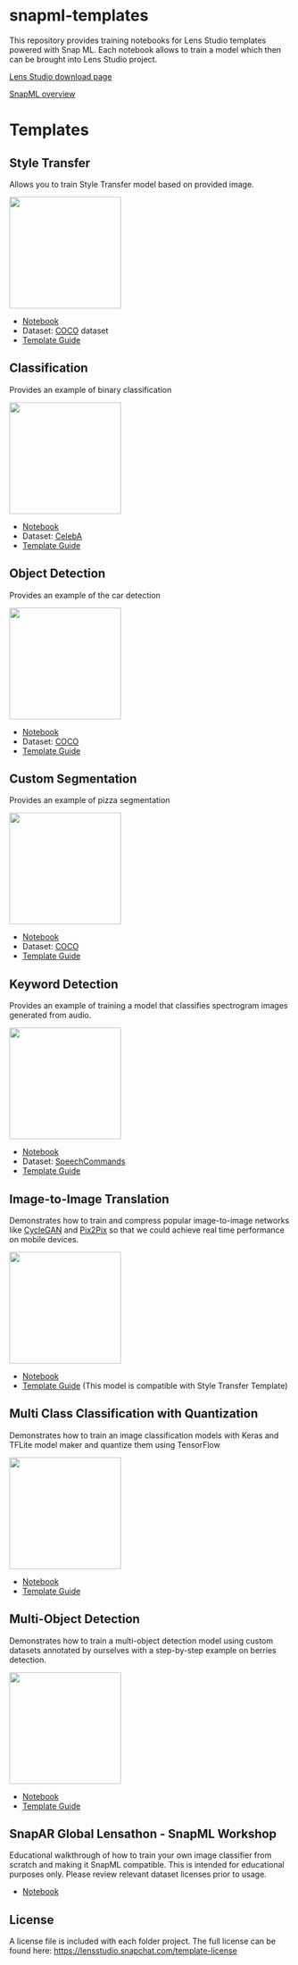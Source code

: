 # snapml-templates
This repository provides training notebooks for Lens Studio templates powered with Snap ML.
Each notebook allows to train a model which then can be brought into Lens Studio project.

[Lens Studio download page](https://lensstudio.snapchat.com/download/)

[SnapML overview](https://lensstudio.snapchat.com/guides/machine-learning/)

# Templates 

## Style Transfer
Allows you to train Style Transfer model based on provided image. 

<img src="https://user-images.githubusercontent.com/84346153/150581229-c4aa60d6-f371-4919-9372-0f421a9476a3.gif" width="200">

- [Notebook](https://github.com/Snapchat/snapml-templates/blob/main/Style%20Transfer/style_transfer.ipynb)
- Dataset: [COCO](http://cocodataset.org/#explore) dataset
- [Template Guide](https://lensstudio.snapchat.com/templates/ml/style-transfer/)

## Classification
Provides an example of binary classification 

<img src="https://user-images.githubusercontent.com/84346153/150581048-13e05812-04ee-44a8-96a6-2f1446243175.gif" width="200">

- [Notebook](https://github.com/Snapchat/snapml-templates/blob/main/Classification/eyeglasses_classification.ipynb)
- Dataset: [CelebA](https://drive.google.com/drive/folders/0B7EVK8r0v71pWEZsZE9oNnFzTm8)
- [Template Guide](https://lensstudio.snapchat.com/templates/ml/classification/)

## Object Detection 
Provides an example of the car detection  

<img src="https://user-images.githubusercontent.com/84346153/150581045-40e01183-334c-4631-8115-70b4a0b2c7c3.gif" width="200">

- [Notebook](https://github.com/Snapchat/snapml-templates/blob/main/Object%20Detection/object_detection.ipynb)
- Dataset: [COCO](http://cocodataset.org/#explore)
- [Template Guide](https://lensstudio.snapchat.com/templates/ml/object-detection/)

## Custom Segmentation 
Provides an example of pizza segmentation  

<img src="https://user-images.githubusercontent.com/84346153/150581035-bde72638-c804-447d-b9ac-f678bc6f26a1.gif" width="200">

- [Notebook](https://github.com/Snapchat/snapml-templates/blob/main/Custom%20Segmentation/segmentation_training.ipynb)
- Dataset: [COCO](http://cocodataset.org/#explore)
- [Template Guide](https://lensstudio.snapchat.com/templates/ml/custom-segmentation/)

## Keyword Detection 
Provides an example of training a model that classifies spectrogram images generated from audio.

<img src="https://user-images.githubusercontent.com/84346153/150581018-e4395543-8685-4d54-a351-a0eb0813cc27.gif" width="200">

- [Notebook](https://github.com/Snapchat/snapml-templates/blob/main/Keyword%20Detection/Keyword_Detection.ipynb)
- Dataset: [SpeechCommands](https://arxiv.org/abs/1804.03209)
- [Template Guide](https://lensstudio.snapchat.com/templates/audio/keyword-detection/)

## Image-to-Image Translation
Demonstrates how to train and compress popular image-to-image networks like [CycleGAN](https://junyanz.github.io/CycleGAN/) and [Pix2Pix](https://phillipi.github.io/pix2pix/) so that we could achieve real time performance on mobile devices. 

<img src="https://user-images.githubusercontent.com/84346153/150579553-1b48de31-1fb2-47a7-93fb-7a3dd4369870.gif" width="200">

- [Notebook](https://github.com/Snapchat/snapml-templates/blob/main/Image-to-Image%20Translation/Image_to_Image_translation_with_GAN_Compression.ipynb)
- [Template Guide](https://lensstudio.snapchat.com/templates/ml/style-transfer/) (This model is compatible with Style Transfer Template)

## Multi Class Classification with Quantization
Demonstrates how to train an image classification models with Keras and TFLite model maker and quantize them using TensorFlow

<img src="https://user-images.githubusercontent.com/84346153/164765465-8ec22c64-e134-4cb6-903f-57e5c55b4c71.gif" width="200">


- [Notebook](https://github.com/Snapchat/snapml-templates/blob/main/Quantization%20With%20TFLite/classification_and_quantization_with_tflite.ipynb)
- [Template Guide](https://docs.snap.com/lens-studio/references/templates/ml/multi-class-classification)

## Multi-Object Detection
Demonstrates how to train a multi-object detection model using custom datasets annotated by ourselves with a step-by-step example on berries detection.

<img src="https://user-images.githubusercontent.com/81824886/201995717-bffac47a-52ed-41c4-8d4e-184ec6d15092.gif" width="200">

- [Notebook](https://github.com/Snapchat/snapml-templates/blob/main/Multi-Object%20Detection/Multi-Object%20Detection.ipynb)
- [Template Guide](https://docs.snap.com/lens-studio/references/templates/ml/multi-object-detection)


## SnapAR Global Lensathon - SnapML Workshop
Educational walkthrough of how to train your own image classifier from scratch and making it SnapML compatible. This is intended for educational purposes only. Please review relevant dataset licenses prior to usage.

- [Notebook](https://github.com/Snapchat/snapml-templates/blob/9a2b3b6e4aaa93e3a8d39f0322fdcc0a3e4fe622/SnapAR%20Global%20Lensathon%20-%20SnapML%20Workshop/%5BSnap_AR_Lensathon%5D_SnapML_Image_Classification_Tutorial.ipynb)

## License
A license file is included with each folder project. The full license can be found here: https://lensstudio.snapchat.com/template-license
